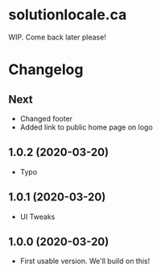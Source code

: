 # solutionlocale.ca

WIP. Come back later please!

# Changelog
## Next
- Changed footer
- Added link to public home page on logo

## 1.0.2 (2020-03-20)
- Typo

## 1.0.1 (2020-03-20)
- UI Tweaks

## 1.0.0 (2020-03-20)
- First usable version. We'll build on this!